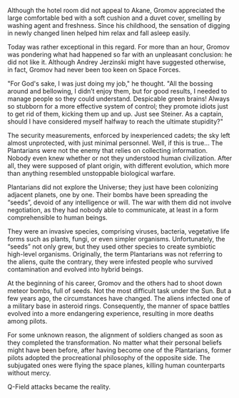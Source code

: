 Although the hotel room did not appeal to Akane, Gromov appreciated the large comfortable bed with a soft cushion and a duvet cover, smelling by washing agent and freshness. Since his childhood, the sensation of digging in newly changed linen helped him relax and fall asleep easily.

Today was rather exceptional in this regard. For more than an hour, Gromov was pondering what had happened so far with an unpleasant conclusion: he did not like it. Although Andrey Jerzinski might have suggested otherwise, in fact, Gromov had never been too keen on Space Forces.

"For God's sake, I was just doing my job," he thought. "All the bossing around and bellowing, I didn’t enjoy them, but for good results, I needed to manage people so they could understand. Despicable green brains! Always so stubborn for a more effective system of control; they promote idiots just to get rid of them, kicking them up and up. Just see Steiner. As a captain, should I have considered myself halfway to reach the ultimate stupidity?"

The security measurements, enforced by inexperienced cadets; the sky left almost unprotected, with just minimal personnel. Well, if this is true... The Plantarians were not the enemy that relies on collecting information. Nobody even knew whether or not they understood human civilization. After all, they were supposed of plant origin, with different evolution, which more than anything resembled unstoppable biological warfare.

Plantarians did not explore the Universe; they just have been colonizing adjacent planets, one by one. Their bombs have been spreading the “seeds”, devoid of any intelligence or will. The war with them did not involve negotiation, as they had nobody able to communicate, at least in a form comprehensible to human beings.

They were an invasive species, comprising viruses, bacteria, vegetative life forms such as plants, fungi, or even simpler organisms. Unfortunately, the “seeds” not only grew, but they used other species to create symbiotic high-level organisms. Originally, the term Plantarians was not referring to the aliens, quite the contrary, they were infested people who survived contamination and evolved into hybrid beings.

At the beginning of his career, Gromov and the others had to shoot down meteor bombs, full of seeds. Not the most difficult task under the Sun. But a few years ago, the circumstances have changed. The aliens infected one of a military base in asteroid rings. Consequently, the manner of space battles evolved into a more endangering experience, resulting in more deaths among pilots.

For some unknown reason, the alignment of soldiers changed as soon as they completed the transformation. No matter what their personal beliefs might have been before, after having become one of the Plantarians, former pilots adopted the procreational philosophy of the opposite side. The subjugated ones were flying the space planes, killing human counterparts without mercy.

Q-Field attacks became the reality.